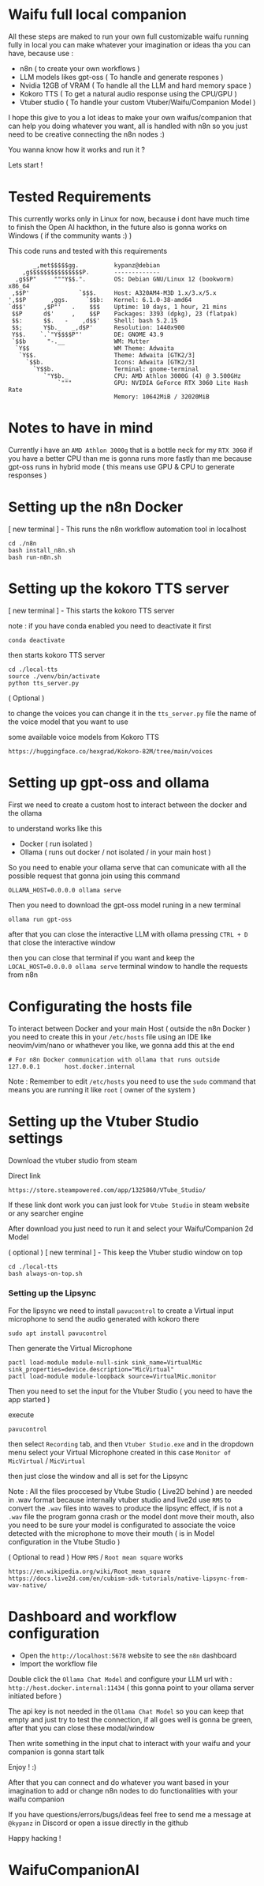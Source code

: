 # Waifu full local companion

All these steps are maked to run your own full customizable waifu running fully in local
you can make whatever your imagination or ideas tha you can have, because use : 

- n8n ( to create your own workflows )
- LLM models likes gpt-oss ( To handle and generate respones )
- Nvidia 12GB of VRAM ( To handle all the LLM and hard memory space )
- Kokoro TTS ( To get a natural audio response using the CPU/GPU )
- Vtuber studio ( To handle your custom Vtuber/Waifu/Companion Model )

I hope this give to you a lot ideas to make your own waifus/companion that can help you
doing whatever you want, all is handled with n8n so you just need to be creative connecting
the n8n nodes :)


You wanna know how it works and run it ?

Lets start !

# Tested Requirements

This currently works only in Linux for now, because i dont have much time to finish the Open AI hackthon,
in the future also is gonna works on Windows ( if the community wants :) )

This code runs and tested with this requirements

```
       _,met$$$$$gg.          kypanz@debian 
    ,g$$$$$$$$$$$$$$$P.       ------------- 
  ,g$$P"     """Y$$.".        OS: Debian GNU/Linux 12 (bookworm) x86_64 
 ,$$P'              `$$$.     Host: A320AM4-M3D 1.x/3.x/5.x 
',$$P       ,ggs.     `$$b:   Kernel: 6.1.0-38-amd64 
`d$$'     ,$P"'   .    $$$    Uptime: 10 days, 1 hour, 21 mins 
 $$P      d$'     ,    $$P    Packages: 3393 (dpkg), 23 (flatpak) 
 $$:      $$.   -    ,d$$'    Shell: bash 5.2.15 
 $$;      Y$b._   _,d$P'      Resolution: 1440x900 
 Y$$.    `.`"Y$$$$P"'         DE: GNOME 43.9 
 `$$b      "-.__              WM: Mutter 
  `Y$$                        WM Theme: Adwaita 
   `Y$$.                      Theme: Adwaita [GTK2/3] 
     `$$b.                    Icons: Adwaita [GTK2/3] 
       `Y$$b.                 Terminal: gnome-terminal 
          `"Y$b._             CPU: AMD Athlon 3000G (4) @ 3.500GHz 
              `"""            GPU: NVIDIA GeForce RTX 3060 Lite Hash Rate 
                              Memory: 10642MiB / 32020MiB 

```

# Notes to have in mind

Currently i have an `AMD Athlon 3000g` that is a bottle neck for my `RTX 3060`
if you have a better CPU than me is gonna runs more fastly than me because
gpt-oss runs in hybrid mode ( this means use GPU & CPU to generate responses )

# Setting up the n8n Docker

[ new terminal ] - This runs the n8n workflow automation tool in localhost

```
cd ./n8n
bash install_n8n.sh
bash run-n8n.sh
```

# Setting up the kokoro TTS server

[ new terminal ] - This starts the kokoro TTS server 

note : if you have conda enabled you need to deactivate it first

```
conda deactivate
```

then starts kokoro TTS server

```
cd ./local-tts
source ./venv/bin/activate
python tts_server.py
```

( Optional )

to change the voices you can change it in the `tts_server.py` file the name of the voice model
that you want to use

some available voice models from Kokoro TTS 

```
https://huggingface.co/hexgrad/Kokoro-82M/tree/main/voices
```

# Setting up gpt-oss and ollama

First we need to create a custom host to interact between the docker and the ollama

to understand works like this

- Docker ( run isolated )
- Ollama ( runs out docker / not isolated / in your main host )

So you need to enable your ollama serve that can comunicate with all the possible request that gonna join
using this command

```
OLLAMA_HOST=0.0.0.0 ollama serve
```

Then you need to download the gpt-oss model runing in a new terminal

```
ollama run gpt-oss
```

after that you can close the interactive LLM with ollama pressing `CTRL + D` that close the interactive window

then you can close that terminal if you want and keep the `LOCAL_HOST=0.0.0.0 ollama serve` terminal window to handle the requests
from n8n

# Configurating the hosts file

To interact between Docker and your main Host ( outside the n8n Docker ) you need to create this in your `/etc/hosts` file using an IDE 
like neovim/vim/nano or whathever you like, we gonna add this at the end

```
# For n8n Docker communication with ollama that runs outside
127.0.0.1       host.docker.internal
```

Note : Remember to edit `/etc/hosts` you need to use the `sudo` command that means you are running it like `root` ( owner of the system ) 

# Setting up the Vtuber Studio settings

Download the vtuber studio from steam

Direct link

```
https://store.steampowered.com/app/1325860/VTube_Studio/
```

If these link dont work you can just look for `Vtube Studio` in steam website or any searcher engine

After download you just need to run it and select your Waifu/Companion 2d Model

( optional ) [ new terminal ] - This keep the Vtuber studio window on top

```
cd ./local-tts
bash always-on-top.sh
```

### Setting up the Lipsync

For the lipsync we need to install `pavucontrol` to create a Virtual input microphone to send 
the audio generated with kokoro there

```
sudo apt install pavucontrol
```

Then generate the Virtual Microphone

```
pactl load-module module-null-sink sink_name=VirtualMic sink_properties=device.description="MicVirtual"
pactl load-module module-loopback source=VirtualMic.monitor
```

Then you need to set the input for the Vtuber Studio ( you need to have the app started )

execute 

```
pavucontrol
```

then select `Recording` tab, and then `Vtuber Studio.exe` and in the dropdown menu select 
your Virtual Microphone created in this case `Monitor of MicVirtual` / `MicVirtual`

then just close the window and all is set for the Lipsync

Note :
All the files proccesed by Vtube Studio ( Live2D behind ) are needed in .wav format because internally vtuber studio 
and live2d use `RMS` to convert the `.wav` files into waves to produce the lipsync effect, if is not a `.wav` file the 
program gonna crash or the model dont move their mouth, also you need to be sure your model is configurated to associate 
the voice detected with the microphone to move their mouth ( is in Model configuration in the Vtube Studio )

( Optional to read ) How `RMS` / `Root mean square` works
```
https://en.wikipedia.org/wiki/Root_mean_square
https://docs.live2d.com/en/cubism-sdk-tutorials/native-lipsync-from-wav-native/
```

# Dashboard and workflow configuration

- Open the `http://localhost:5678` website to see the `n8n` dashboard
- Import the workflow file


Double click the `Ollama Chat Model` and configure your LLM url with : `http://host.docker.internal:11434` ( this gonna point to your ollama server initiated before )

The api key is not needed in the `Ollama Chat Model` so you can keep that empty and just try to test the connection,
if all goes well is gonna be green, after that you can close these modal/window


Then write something in the input chat to interact with your waifu and your companion is gonna start talk

Enjoy ! :)

After that you can connect and do whatever you want based in your imagination to add or change n8n nodes to do functionalities with
your waifu companion


If you have questions/errors/bugs/ideas feel free to send me a message at `@kypanz` in Discord or open a issue directly in the github

Happy hacking !








# WaifuCompanionAI
